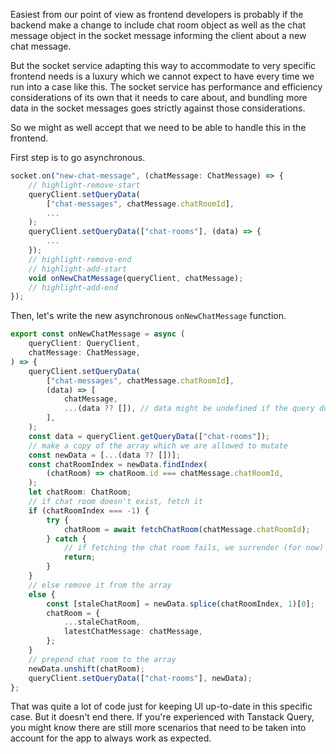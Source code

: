 Easiest from our point of view as frontend developers is probably if the backend make a change to include chat room object as well as the chat message object in the socket message informing the client about a new chat message.

But the socket service adapting this way to accommodate to very specific frontend needs is a luxury which we cannot expect to have every time we run into a case like this. The socket service has performance and efficiency considerations of its own that it needs to care about, and bundling more data in the socket messages goes strictly against those considerations.

So we might as well accept that we need to be able to handle this in the frontend.

First step is to go asynchronous.

```ts
socket.on("new-chat-message", (chatMessage: ChatMessage) => {
    // highlight-remove-start
    queryClient.setQueryData(
        ["chat-messages", chatMessage.chatRoomId],
        ...
    );
    queryClient.setQueryData(["chat-rooms"], (data) => {
        ...
    });
    // highlight-remove-end
    // highlight-add-start
    void onNewChatMessage(queryClient, chatMessage);
    // highlight-add-end
});
```

Then, let's write the new asynchronous `onNewChatMessage` function.

```ts title="src/socket-message-handler/onNewChatMessage.ts"
export const onNewChatMessage = async (
    queryClient: QueryClient,
    chatMessage: ChatMessage,
) => {
    queryClient.setQueryData(
        ["chat-messages", chatMessage.chatRoomId],
        (data) => [
            chatMessage,
            ...(data ?? []), // data might be undefined if the query doesn't exist from before
        ],
    );
    const data = queryClient.getQueryData(["chat-rooms"]);
    // make a copy of the array which we are allowed to mutate
    const newData = [...(data ?? [])];
    const chatRoomIndex = newData.findIndex(
        (chatRoom) => chatRoom.id === chatMessage.chatRoomId,
    );
    let chatRoom: ChatRoom;
    // if chat room doesn't exist, fetch it
    if (chatRoomIndex === -1) {
        try {
            chatRoom = await fetchChatRoom(chatMessage.chatRoomId);
        } catch {
            // if fetching the chat room fails, we surrender (for now)
            return;
        }
    }
    // else remove it from the array
    else {
        const [staleChatRoom] = newData.splice(chatRoomIndex, 1)[0];
        chatRoom = {
            ...staleChatRoom,
            latestChatMessage: chatMessage,
        };
    }
    // prepend chat room to the array
    newData.unshift(chatRoom);
    queryClient.setQueryData(["chat-rooms"], newData);
};
```

That was quite a lot of code just for keeping UI up-to-date in this specific case. But it doesn't end there. If you're experienced with Tanstack Query, you might know there are still more scenarios that need to be taken into account for the app to always work as expected.
